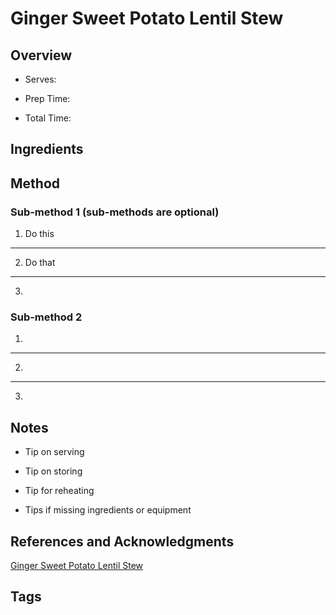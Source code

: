 # Ginger Sweet Potato Lentil Stew

## Overview

- Serves:

- Prep Time:

- Total Time:

## Ingredients



## Method

### Sub-method 1 (sub-methods are optional)

1. Do this
---
2. Do that
---
3.

### Sub-method 2

1.
---
2.
---
3.

## Notes

- Tip on serving

- Tip on storing

- Tip for reheating

- Tips if missing ingredients or equipment

## References and Acknowledgments

[Ginger Sweet Potato Lentil Stew](https://tastetickler.com/2020/02/19/ginger-sweet-potato-and-coconut-milk-stew-with-lentils-and-kale/)

## Tags


